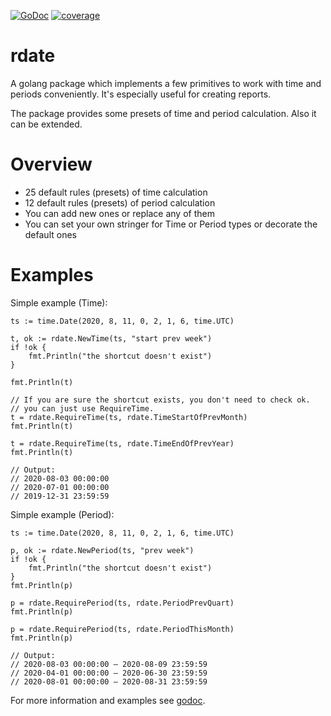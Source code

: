 [![GoDoc](https://godoc.org/github.com/petrunkodg/rdate?status.svg)](https://godoc.org/github.com/petrunkodg/rdate)
[![coverage](https://img.shields.io/codecov/c/github/petrunkodg/rdate)](https://codecov.io/gh/petrunkodg/rdate)

# rdate

A golang package which implements a few primitives to work with time and periods conveniently.
It's especially useful for creating reports.

The package provides some presets of time and period calculation. Also it can be extended.

# Overview

- 25 default rules (presets) of time calculation
- 12 default rules (presets) of period calculation
- You can add new ones or replace any of them
- You can set your own stringer for Time or Period types or decorate the default ones

# Examples

Simple example (Time):

	ts := time.Date(2020, 8, 11, 0, 2, 1, 6, time.UTC)

	t, ok := rdate.NewTime(ts, "start prev week")
	if !ok {
		fmt.Println("the shortcut doesn't exist")
	}

	fmt.Println(t)

	// If you are sure the shortcut exists, you don't need to check ok.
	// you can just use RequireTime.
	t = rdate.RequireTime(ts, rdate.TimeStartOfPrevMonth)
	fmt.Println(t)

	t = rdate.RequireTime(ts, rdate.TimeEndOfPrevYear)
	fmt.Println(t)

	// Output:
	// 2020-08-03 00:00:00
	// 2020-07-01 00:00:00
	// 2019-12-31 23:59:59


Simple example (Period):

	ts := time.Date(2020, 8, 11, 0, 2, 1, 6, time.UTC)

	p, ok := rdate.NewPeriod(ts, "prev week")
	if !ok {
		fmt.Println("the shortcut doesn't exist")
	}
	fmt.Println(p)

	p = rdate.RequirePeriod(ts, rdate.PeriodPrevQuart)
	fmt.Println(p)

	p = rdate.RequirePeriod(ts, rdate.PeriodThisMonth)
	fmt.Println(p)

	// Output:
	// 2020-08-03 00:00:00 — 2020-08-09 23:59:59
	// 2020-04-01 00:00:00 — 2020-06-30 23:59:59
	// 2020-08-01 00:00:00 — 2020-08-31 23:59:59

For more information and examples see [godoc](https://godoc.org/github.com/petrunkodg/rdate).